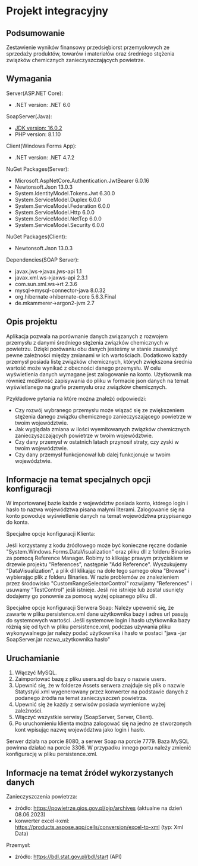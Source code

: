 # Projekt integracyjny

## Podsumowanie

Zestawienie wyników finansowy przedsiębiorst przemysłowych ze sprzedaży produktów, towarów i materiałów oraz średniego stężenia związków chemicznych zanieczyszczających powietrze.

## Wymagania

Server(ASP.NET Core):
* .NET version: .NET 6.0

SoapServer(Java):
* [JDK version: 16.0.2](https://jdk.java.net/archive/)
* PHP version: 8.1.10

Client(Windows Forms App):
* .NET version: .NET 4.7.2

NuGet Packages(Server):
* Microsoft.AspNetCore.Authentication.JwtBearer 6.0.16
* Newtonsoft.Json 13.0.3
* System.IdentityModel.Tokens.Jwt 6.30.0
* System.ServiceModel.Duplex 6.0.0
* System.ServiceModel.Federation 6.0.0
* System.ServiceModel.Http 6.0.0
* System.ServiceModel.NetTcp 6.0.0
* System.ServiceModel.Security 6.0.0

NuGet Packages(Client):
* Newtonsoft.Json 13.0.3

Dependencies(SOAP Server):
* javax.jws->javax.jws-api 1.1
* javax.xml.ws->jaxws-api 2.3.1
* com.sun.xml.ws->rt 2.3.6
* mysql->mysql-connector-java 8.0.32
* org.hibernate->hibernate-core 5.6.3.Final
* de.mkammerer->argon2-jvm 2.7

## Opis projektu

Aplikacja pozwala na porównanie danych związanych z rozwojem przemysłu z danymi średniego stężenia związków chemicznych w powietrzu. Dzięki porówaniu obu danych jesteśmy w stanie zauważyć pewne zależności między zmianami w ich wartościach. 
Dodatkowo każdy przemysł posiada listę związków chemicznych, których zwiększona średnia wartość może wynikać z obecności danego przemysłu. W celu wyświetlenia danych wymagane jest zalogowanie na konto. 
Użytkownik ma również możliwość zapisywania do pliku w formacie json danych na temat wyświetlanego na grafie przemysłu oraz związków chemicznych.

Pzykładowe pytania na które można znaleźć odpowiedzi:
- Czy rozwój wybranego przemysłu może wiązać się ze zwiększeniem stężenia danego związku chemicznego zanieczyszającego powietrze w twoim województwie.
- Jak wyglądała zmiana w ilości wyemitowanych związków chemicznych zanieczyszczających powietrze w twoim województwie.
- Czy dany przemysł w ostatnich latach przynosił straty, czy zyski w twoim województwie.
- Czy dany przemysł funkcjonował lub dalej funkcjonuje w twoim województwie.

## Informacje na temat specjalnych opcji konfiguracji

W importowanej bazie każde z województw posiada konto, którego login i hasło to nazwa województwa pisana małymi literami.
Zalogowanie się na konto powoduje wyświetlenie danych na temat województwa przypisanego do konta. 

Specjalne opcje konfiguracji Klienta: 

Jeśli korzystamy z kodu źródłowego może być konieczne ręczne dodanie "System.Windows.Forms.DataVisualization" oraz pliku dll z folderu Binaries za pomocą Reference Manager. 
Robimy to klikając prawym przyciskiem w drzewie projektu "References", następnie "Add Reference". Wyszukujemy "DataVisualization", a plik dll klikając na dole tego samego 
okna "Browse" i wybierając plik z folderu Binaries.
W razie problemów ze znalezieniem przez środowisko "CustomRangeSelectorControl" rozwijamy "References" i usuwamy "TestControl" jeśli istnieje. Jeśli nie istnieje lub został usunięty dodajemy go ponownie za pomocą wyżej opisanego pliku dll.

Specjalne opcje konfiguracji Serwera Soap:
Należy upewenić się, że zawarte w pliku persistence.xml dane użytkownika bazy i adres url pasują do systemowych wartości.
Jeśli systemowe login i hasło użytkownika bazy różnią się od tych w pliku persistence.xml, podczas używania pliku wykonywalnego jar należy podać użytkownika i hasło w postaci "java -jar SoapServer.jar nazwa_użytkownika hasło"

## Uruchamianie

1. Włączyć MySQL.
2. Zaimportować bazę z pliku users.sql do bazy o nazwie users.
3. Upewnić się, że w folderze Assets serwera znajduje się plik o nazwie Statystyki.xml wygenerowany przez konwerter na podstawie danych z podanego źródła na temat zanieczyszczeń powietrza.
4. Upewnić się że każdy z serwisów posiada wymienione wyżej zależności.
5. Włączyć wszystkie serwisy (SoapServer, Server, Client).
6. Po uruchomieniu klienta można zalogować się na jedno ze stworzonych kont wpisując nazwę województwa jako login i hasło.

Serwer działa na porcie 8080, a serwer Soap na porcie 7779. Baza MySQL powinna działać na porcie 3306. W przypadku innego portu należy zmienić konfigurację w pliku persistence.xml.

## Informacje na temat źródeł wykorzystanych danych

Zanieczyszczenia powietrza:
* źródło: https://powietrze.gios.gov.pl/pjp/archives (aktualne na dzień 08.06.2023)
* konwerter excel->xml: https://products.aspose.app/cells/conversion/excel-to-xml (typ: Xml Data)

Przemysł:
* źródło: https://bdl.stat.gov.pl/bdl/start (API)
